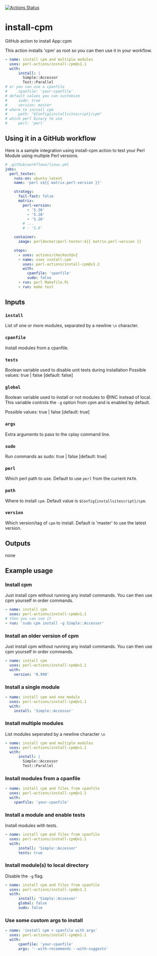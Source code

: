 [![Actions Status](https://github.com/perl-actions/install-cpm/workflows/check/badge.svg)](https://github.com/perl-actions/install-cpm/actions)

# install-cpm

GitHub action to install App::cpm

This action installs 'cpm' as root so you can then use it in your workflow.

```yaml
- name: install cpm and multiple modules
  uses: perl-actions/install-cpm@v1.1
  with:
      install: |
        Simple::Accessor
        Test::Parallel
# or you can use a cpanfile
#     cpanfile: 'your-cpanfile'
# default values you can customize
#     sudo: true
#     version: master
# where to install cpm
#     path: "$Config{installsitescript}/cpm"
# which perl binary to use
#     perl: 'perl'
```

## Using it in a GitHub workflow

Here is a sample integration using install-cpm action
to test your Perl Module using multiple Perl versions.

```yaml
# .github/workflows/linux.yml
jobs:
  perl_tester:
    runs-on: ubuntu-latest
    name: 'perl v${{ matrix.perl-version }}'

    strategy:
      fail-fast: false
      matrix:
        perl-version:
          - '5.30'
          - '5.28'
          - '5.26'
        # ...
        # - '5.8'

    container:
      image: perldocker/perl-tester:${{ matrix.perl-version }}

    steps:
      - uses: actions/checkout@v2
      - name: uses install-cpm
        uses: perl-actions/install-cpm@v1.2
        with:
          cpanfile: 'cpanfile'
          sudo: false
      - run: perl Makefile.PL
      - run: make test
```

## Inputs

### `install`

List of one or more modules, separated by a newline `\n` character.

### `cpanfile`

Install modules from a cpanfile.

### `tests`

Boolean variable used to disable unit tests during installation
Possible values: true | false [default: false]

### `global`

Boolean variable used to install or not modules to @INC instead of local.
This variable controls the `-g` option from cpm and is enabled by default.

Possible values: true | false [default: true]

### `args`

Extra arguments to pass to the cplay command line.

### `sudo`

Run commands as sudo: true | false [default: true]

### `perl`

Which perl path to use. Default to use `perl` from the current `PATH`.

### `path`

Where to install `cpm`. Default value is `$Config{installsitescript}/cpm`.

### `version`

Which version/tag of `cpm` to install. Default is 'master' to use the latest version.

## Outputs

none

## Example usage

### Install cpm

Just install cpm without running any install commands.
You can then use cpm yourself in order commands.

```yaml
- name: install cpm
  uses: perl-actions/install-cpm@v1.1
# then you can use it
- run: 'sudo cpm install -g Simple::Accessor'
```

### Install an older version of cpm

Just install cpm without running any install commands.
You can then use cpm yourself in order commands.

```yaml
- name: install cpm
  uses: perl-actions/install-cpm@v1.1
  with:
    version: '0.990'
```

### Install a single module

```yaml
- name: install cpm and one module
  uses: perl-actions/install-cpm@v1.1
  with:
    install: 'Simple::Accessor'
```

### Install multiple modules

List modules seperated by a newline character `\n`

```yaml
- name: install cpm and multiple modules
  uses: perl-actions/install-cpm@v1.1
  with:
      install: |
        Simple::Accessor
        Test::Parallel
```

### Install modules from a cpanfile

```yaml
- name: install cpm and files from cpanfile
  uses: perl-actions/install-cpm@v1.1
  with:
    cpanfile: 'your-cpanfile'
```

### Install a module and enable tests

Install modules with tests.

```yaml
- name: install cpm and files from cpanfile
  uses: perl-actions/install-cpm@v1.1
  with:
      install: 'Simple::Accessor'
      tests: true
```

### Install module(s) to local directory

Disable the `-g` flag.

```yaml
- name: install cpm and files from cpanfile
  uses: perl-actions/install-cpm@v1.1
  with:
      install: 'Simple::Accessor'
      global: false
      sudo: false
```

### Use some custom args to install

```yaml
- name: 'install cpm + cpanfile with args'
  uses: perl-actions/install-cpm@v1.1
  with:
      cpanfile: 'your-cpanfile'
      args: '--with-recommends --with-suggests'
```
